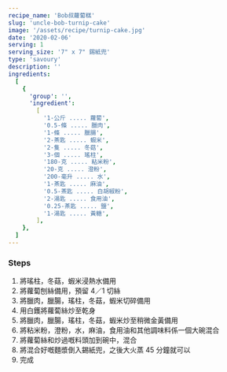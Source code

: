 ```yaml
---
recipe_name: 'Bob叔蘿蔔糕'
slug: 'uncle-bob-turnip-cake'
image: '/assets/recipe/turnip-cake.jpg'
date: '2020-02-06'
serving: 1
serving_size: '7" x 7" 錫紙兜'
type: 'savoury'
description: ''
ingredients:
  [
    {
      'group': '',
      'ingredient':
        [
          '1-公斤 ..... 蘿蔔',
          '0.5-條 ..... 臘肉',
          '1-條 ..... 臘腸',
          '2-茶匙 ..... 蝦米',
          '2-隻 ..... 冬菇',
          '3-個 ..... 瑤柱',
          '180-克 ..... 粘米粉',
          '20-克 ..... 澄粉',
          '200-毫升 ..... 水',
          '1-茶匙 ..... 麻油',
          '0.5-茶匙 ..... 白胡椒粉',
          '2-湯匙 ..... 食用油',
          '0.25-茶匙 ..... 鹽',
          '1-湯匙 ..... 黃糖',
        ],
    },
  ]
---
```


### Steps

1. 將瑤柱，冬菇，蝦米浸熱水備用
1. 將蘿蔔刨絲備用，預留 4／1 切絲
1. 將臘肉，臘腸，瑤柱，冬菇，蝦米切碎備用
1. 用白鑊將蘿蔔絲炒至乾身
1. 將臘肉，臘腸，瑤柱，冬菇，蝦米炒至稍微金黃備用
1. 將粘米粉，澄粉，水，麻油，食用油和其他調味料係一個大碗混合
1. 將蘿蔔絲和炒過嘅料頭加到碗中，混合
1. 將混合好嘅麵漿倒入錫紙兜，之後大火蒸 45 分鐘就可以
1. 完成
